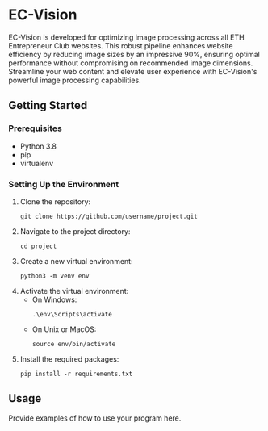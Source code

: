 # EC-Vision
EC-Vision is developed for optimizing image processing across all ETH Entrepreneur Club websites. This robust pipeline enhances website efficiency by reducing image sizes by an impressive 90%, ensuring optimal performance without compromising on recommended image dimensions. Streamline your web content and elevate user experience with EC-Vision's powerful image processing capabilities.

## Getting Started

### Prerequisites

- Python 3.8
- pip
- virtualenv

### Setting Up the Environment

1. Clone the repository:
    ```
    git clone https://github.com/username/project.git
    ```
2. Navigate to the project directory:
    ```
    cd project
    ```
3. Create a new virtual environment:
    ```
    python3 -m venv env
    ```
4. Activate the virtual environment:
    - On Windows:
        ```
        .\env\Scripts\activate
        ```
    - On Unix or MacOS:
        ```
        source env/bin/activate
        ```
5. Install the required packages:
    ```
    pip install -r requirements.txt
    ```

## Usage

Provide examples of how to use your program here.

